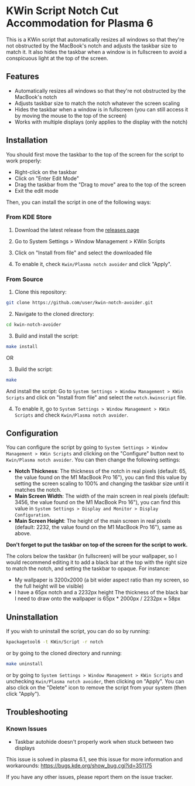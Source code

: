 # KWin Script Notch Cut Accommodation for Plasma 6

This is a KWin script that automatically resizes all windows so that they're not obstructed by the MacBook's notch and adjusts the taskbar size to match it. It also hides the taskbar when a window is in fullscreen to avoid a conspicuous light at the top of the screen.

## Features

- Automatically resizes all windows so that they're not obstructed by the MacBook's notch
- Adjusts taskbar size to match the notch whatever the screen scaling
- Hides the taskbar when a window is in fullscreen (you can still access it by moving the mouse to the top of the screen)
- Works with multiple displays (only applies to the display with the notch)

## Installation

You should first move the taskbar to the top of the screen for the script to work properly:
- Right-click on the taskbar
- Click on "Enter Edit Mode"
- Drag the taskbar from the "Drag to move" area to the top of the screen
- Exit the edit mode

Then, you can install the script in one of the following ways:

### From KDE Store

1. Download the latest release from the [releases page](https://github.com/pop123123123/kwin-notch-avoider/releases)

2. Go to System Settings > Window Management > KWin Scripts

3. Click on "Install from file" and select the downloaded file

4. To enable it, check `Kwin/Plasma notch avoider` and click "Apply".

### From Source

1. Clone this repository:
```bash
git clone https://github.com/user/kwin-notch-avoider.git
```

2. Navigate to the cloned directory:
```bash
cd kwin-notch-avoider
```

3. Build and install the script:
```bash
make install
```
OR

3. Build the script:
```bash
make
```
And install the script:
Go to `System Settings > Window Management > KWin Scripts` and click on "Install from file" and select the `notch.kwinscript` file.

4. To enable it, go to `System Settings > Window Management > KWin Scripts` and check `Kwin/Plasma notch avoider`.

## Configuration

You can configure the script by going to `System Settings > Window Management > KWin Scripts` and clicking on the "Configure" button next to `Kwin/Plasma notch avoider`.
You can then change the following settings:
- **Notch Thickness**: The thickness of the notch in real pixels (default: 65, the value found on the M1 MacBook Pro 16"), you can find this value by setting the screen scaling to 100% and changing the taskbar size until it matches the notch.
- **Main Screen Width**: The width of the main screen in real pixels (default: 3456, the value found on the M1 MacBook Pro 16"), you can find this value in `System Settings > Display and Monitor > Display Configuration`.
- **Main Screen Height**: The height of the main screen in real pixels (default: 2232, the value found on the M1 MacBook Pro 16"), same as above.

**Don't forget to put the taskbar on top of the screen for the script to work.**

The colors below the taskbar (in fullscreen) will be your wallpaper, so I would recommend editing it to add a black bar at the top with the right size to match the notch, and setting the taskbar to opaque.
For instance:
- My wallpaper is 3200x2000 (a bit wider aspect ratio than my screen, so the full height will be visible)
- I have a 65px notch and a 2232px height
The thickness of the black bar I need to draw onto the wallpaper is 65px * 2000px / 2232px ≈ 58px

## Uninstallation

If you wish to uninstall the script, you can do so by running:
```bash
kpackagetool6 -t KWin/Script -r notch
```
or by going to the cloned directory and running:
```bash
make uninstall
```

or by going to `System Settings > Window Management > KWin Scripts` and unchecking `Kwin/Plasma notch avoider`, then clicking on "Apply". You can also click on the "Delete" icon to remove the script from your system (then click "Apply").

## Troubleshooting

### Known Issues

- Taskbar autohide doesn't properly work when stuck between two displays

This issue is solved in plasma 6.1, see this issue for more information and workarounds:
https://bugs.kde.org/show_bug.cgi?id=351175

If you have any other issues, please report them on the issue tracker.
